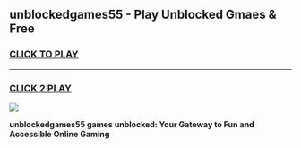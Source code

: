 
## unblockedgames55 - Play Unblocked Gmaes & Free
<h3>
<a href="https://news.freeplayer.one?title=unblockedgames55&ref=16F">CLICK TO PLAY</a></h3>
<hr>

<h3>
<a href="https://news.freeplayer.one?title=unblockedgames55&ref=16F">CLICK 2 PLAY</a>
  
</h3>

<a href="https://news.freeplayer.one?title=unblockedgames55&ref=16F/"><img src="https://clearcache.store/games.png"></a>


**unblockedgames55 games unblocked: Your Gateway to Fun and Accessible Online Gaming**
